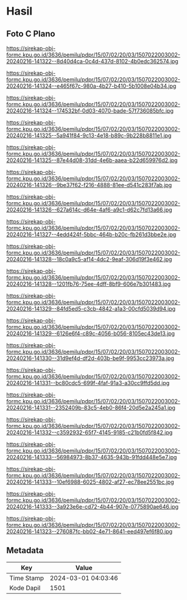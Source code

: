 # Hasil

## Foto C Plano

https://sirekap-obj-formc.kpu.go.id/3636/pemilu/pdpr/15/07/02/20/03/1507022003002-20240216-141322--8d40d4ca-0c4d-437d-8102-4b0edc362574.jpg

https://sirekap-obj-formc.kpu.go.id/3636/pemilu/pdpr/15/07/02/20/03/1507022003002-20240216-141324--e465f67c-980a-4b27-b410-5b1008e04b34.jpg

https://sirekap-obj-formc.kpu.go.id/3636/pemilu/pdpr/15/07/02/20/03/1507022003002-20240216-141324--174532bf-0d03-4070-bade-57f736085bfc.jpg

https://sirekap-obj-formc.kpu.go.id/3636/pemilu/pdpr/15/07/02/20/03/1507022003002-20240216-141325--5a941f84-9c13-4e18-b89c-9b228b8811e1.jpg

https://sirekap-obj-formc.kpu.go.id/3636/pemilu/pdpr/15/07/02/20/03/1507022003002-20240216-141325--87e44d08-31dd-4e6b-aaea-b22d659976d2.jpg

https://sirekap-obj-formc.kpu.go.id/3636/pemilu/pdpr/15/07/02/20/03/1507022003002-20240216-141326--9be37f62-f216-4888-81ee-d541c283f7ab.jpg

https://sirekap-obj-formc.kpu.go.id/3636/pemilu/pdpr/15/07/02/20/03/1507022003002-20240216-141326--627a614c-d64e-4af6-a9c1-d62c7fd13a66.jpg

https://sirekap-obj-formc.kpu.go.id/3636/pemilu/pdpr/15/07/02/20/03/1507022003002-20240216-141327--4edd424f-5bbc-464b-b20c-fb261d3bbe2e.jpg

https://sirekap-obj-formc.kpu.go.id/3636/pemilu/pdpr/15/07/02/20/03/1507022003002-20240216-141328--18c0a9c5-af14-4dc2-9eaf-306d19f3e462.jpg

https://sirekap-obj-formc.kpu.go.id/3636/pemilu/pdpr/15/07/02/20/03/1507022003002-20240216-141328--1201fb76-75ee-4dff-8bf9-606e7b301483.jpg

https://sirekap-obj-formc.kpu.go.id/3636/pemilu/pdpr/15/07/02/20/03/1507022003002-20240216-141329--84fd5ed5-c3cb-4842-a1a3-00cfd5039d94.jpg

https://sirekap-obj-formc.kpu.go.id/3636/pemilu/pdpr/15/07/02/20/03/1507022003002-20240216-141329--6126e6f4-c89c-4056-b056-8105ec43de13.jpg

https://sirekap-obj-formc.kpu.go.id/3636/pemilu/pdpr/15/07/02/20/03/1507022003002-20240216-141330--31d9ef4d-df2d-403b-be9f-9953cc23973a.jpg

https://sirekap-obj-formc.kpu.go.id/3636/pemilu/pdpr/15/07/02/20/03/1507022003002-20240216-141331--bc80cdc5-699f-4faf-91a3-a30cc9ffd5dd.jpg

https://sirekap-obj-formc.kpu.go.id/3636/pemilu/pdpr/15/07/02/20/03/1507022003002-20240216-141331--2352409b-83c5-4eb0-86f4-20d5e2a245a1.jpg

https://sirekap-obj-formc.kpu.go.id/3636/pemilu/pdpr/15/07/02/20/03/1507022003002-20240216-141332--c3592932-65f7-4145-9185-c21b0fd5f842.jpg

https://sirekap-obj-formc.kpu.go.id/3636/pemilu/pdpr/15/07/02/20/03/1507022003002-20240216-141333--56984973-8b37-4635-943b-91fdd448e5e7.jpg

https://sirekap-obj-formc.kpu.go.id/3636/pemilu/pdpr/15/07/02/20/03/1507022003002-20240216-141333--10ef6988-6025-4802-af27-ec78ee2551bc.jpg

https://sirekap-obj-formc.kpu.go.id/3636/pemilu/pdpr/15/07/02/20/03/1507022003002-20240216-141333--3a923e6e-cd72-4b44-907e-0775890ae646.jpg

https://sirekap-obj-formc.kpu.go.id/3636/pemilu/pdpr/15/07/02/20/03/1507022003002-20240216-141323--276087fc-bb02-4e71-8641-eed497ef6f80.jpg


## Metadata

| Key        | Value               |
| ---------- | ------------------- |
| Time Stamp | 2024-03-01 04:03:46 |
| Kode Dapil | 1501                |




